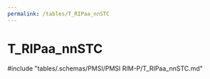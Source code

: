 ```yaml
---
permalink: /tables/T_RIPaa_nnSTC
---
```

# T_RIPaa_nnSTC

<!-- ATTENTION : Ne pas supprimer ou modifier la ligne ci-dessous -->
#include "tables/.schemas/PMSI/PMSI RIM-P/T_RIPaa_nnSTC.md"
<!-- ATTENTION : Ne pas supprimer ou modifier la ligne ci-dessus -->
